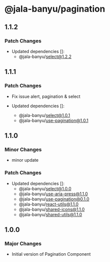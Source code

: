 # @jala-banyu/pagination

## 1.1.2

### Patch Changes

- Updated dependencies []:
  - @jala-banyu/select@1.2.2

## 1.1.1

### Patch Changes

- Fix issue alert, pagination & select

- Updated dependencies []:
  - @jala-banyu/select@1.0.1
  - @jala-banyu/use-pagination@1.0.1

## 1.1.0

### Minor Changes

- minor update

### Patch Changes

- Updated dependencies []:
  - @jala-banyu/select@1.0.0
  - @jala-banyu/use-aria-press@1.1.0
  - @jala-banyu/use-pagination@0.1.0
  - @jala-banyu/react-utils@1.1.0
  - @jala-banyu/shared-icons@1.1.0
  - @jala-banyu/shared-utils@1.1.0

## 1.0.0

### Major Changes

- Initial version of Pagination Component
